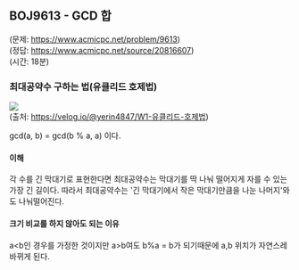 ## BOJ9613 - GCD 합  
(문제: https://www.acmicpc.net/problem/9613)  
(정답: https://www.acmicpc.net/source/20816607)  
(시간: 18분)  

### 최대공약수 구하는 법(유클리드 호제법)  
![](https://media.vlpt.us/images/yerin4847/post/fc0d313f-aea0-4131-a309-64edfa2545f6/%EC%9C%A0%ED%81%B4%EB%A6%AC%EB%93%9C%ED%98%B8%EC%A0%9C%EB%B2%95.gif)  
(출처: https://velog.io/@yerin4847/W1-유클리드-호제법)  

gcd(a, b) = gcd(b % a, a) 이다.  

#### 이해
각 수를 긴 막대기로 표현한다면 최대공약수는 막대기를 딱 나눠 떨어지게 자를 수 있는 가장 긴 길이다. 따라서 최대공약수는 '긴 막대기에서 작은 막대기만큼을 나눈 나머지'와도 나눠떨어진다.  

#### 크기 비교를 하지 않아도 되는 이유  
a<b인 경우를 가정한 것이지만 a>b여도 b%a = b가 되기때문에 a,b 위치가 자연스레 바뀌게 된다.